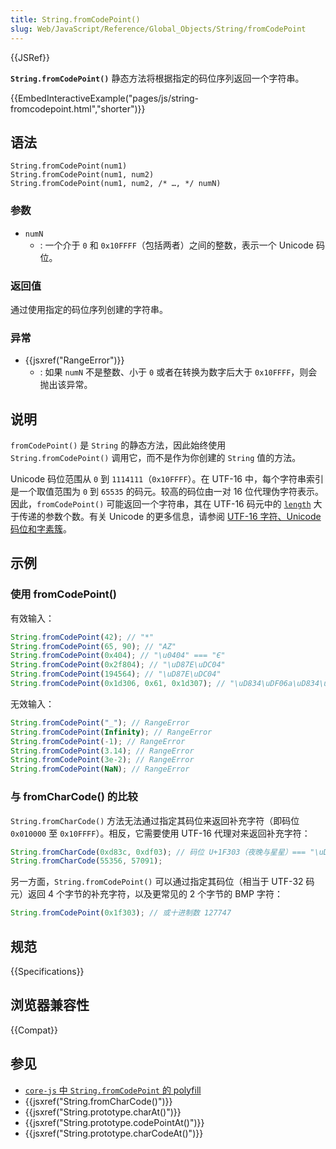 ```yaml
---
title: String.fromCodePoint()
slug: Web/JavaScript/Reference/Global_Objects/String/fromCodePoint
---
```


{{JSRef}}

**`String.fromCodePoint()`** 静态方法将根据指定的码位序列返回一个字符串。

{{EmbedInteractiveExample("pages/js/string-fromcodepoint.html","shorter")}}

## 语法

```js-nolint
String.fromCodePoint(num1)
String.fromCodePoint(num1, num2)
String.fromCodePoint(num1, num2, /* …, */ numN)
```

### 参数

- `numN`
  - : 一个介于 `0` 和 `0x10FFFF`（包括两者）之间的整数，表示一个 Unicode 码位。

### 返回值

通过使用指定的码位序列创建的字符串。

### 异常

- {{jsxref("RangeError")}}
  - : 如果 `numN` 不是整数、小于 `0` 或者在转换为数字后大于 `0x10FFFF`，则会抛出该异常。

## 说明

`fromCodePoint()` 是 `String` 的静态方法，因此始终使用 `String.fromCodePoint()` 调用它，而不是作为你创建的 `String` 值的方法。

Unicode 码位范围从 `0` 到 `1114111`（`0x10FFFF`）。在 UTF-16 中，每个字符串索引是一个取值范围为 `0` 到 `65535` 的码元。较高的码位由一对 16 位代理伪字符表示。因此，`fromCodePoint()` 可能返回一个字符串，其在 UTF-16 码元中的 [`length`](/zh-CN/docs/Web/JavaScript/Reference/Global_Objects/String/length) 大于传递的参数个数。有关 Unicode 的更多信息，请参阅 [UTF-16 字符、Unicode 码位和字素簇](/zh-CN/docs/Web/JavaScript/Reference/Global_Objects/String#utf-16_字符、unicode_码位和字素簇)。

## 示例

### 使用 fromCodePoint()

有效输入：

```js
String.fromCodePoint(42); // "*"
String.fromCodePoint(65, 90); // "AZ"
String.fromCodePoint(0x404); // "\u0404" === "Є"
String.fromCodePoint(0x2f804); // "\uD87E\uDC04"
String.fromCodePoint(194564); // "\uD87E\uDC04"
String.fromCodePoint(0x1d306, 0x61, 0x1d307); // "\uD834\uDF06a\uD834\uDF07"
```

无效输入：

```js
String.fromCodePoint("_"); // RangeError
String.fromCodePoint(Infinity); // RangeError
String.fromCodePoint(-1); // RangeError
String.fromCodePoint(3.14); // RangeError
String.fromCodePoint(3e-2); // RangeError
String.fromCodePoint(NaN); // RangeError
```

### 与 fromCharCode() 的比较

`String.fromCharCode()` 方法无法通过指定其码位来返回补充字符（即码位 `0x010000` 至 `0x10FFFF`）。相反，它需要使用 UTF-16 代理对来返回补充字符：

```js
String.fromCharCode(0xd83c, 0xdf03); // 码位 U+1F303（夜晚与星星）=== "\uD83C\uDF03"
String.fromCharCode(55356, 57091);
```

另一方面，`String.fromCodePoint()` 可以通过指定其码位（相当于 UTF-32 码元）返回 4 个字节的补充字符，以及更常见的 2 个字节的 BMP 字符：

```js
String.fromCodePoint(0x1f303); // 或十进制数 127747
```

## 规范

{{Specifications}}

## 浏览器兼容性

{{Compat}}

## 参见

- [`core-js` 中 `String.fromCodePoint` 的 polyfill](https://github.com/zloirock/core-js#ecmascript-string-and-regexp)
- {{jsxref("String.fromCharCode()")}}
- {{jsxref("String.prototype.charAt()")}}
- {{jsxref("String.prototype.codePointAt()")}}
- {{jsxref("String.prototype.charCodeAt()")}}
